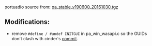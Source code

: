 portuadio source from: [pa_stable_v190600_20161030.tgz](http://www.portaudio.com/archives/pa_stable_v190600_20161030.tgz)

## Modifications:

- remove `#define / #undef INITGUI` in pa_win_wasapi.c so the GUIDs don't clash with cinder's [commit](https://github.com/richardeakin/Cinder-PortAudio/commit/4ee845315f6564e8cdd59584250868d9cc7d6707).